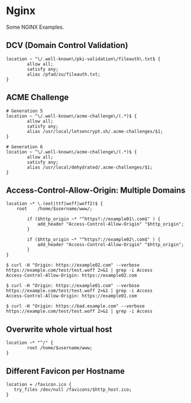 # Nginx

Some NGINX Examples.

## DCV (Domain Control Validation)

```nginx
location ~ ^\/.well-known\/pki-validation\/fileauth\.txt$ {
        allow all;
        satisfy any;
        alias /pfad/zu/fileauth.txt;
}
```

## ACME Challenge

```nginx
# Generation 5
location ~ ^\/.well-known\/acme-challenge\/(.*)$ {
        allow all;
        satisfy any;
        alias /usr/local/letsencrypt.sh/.acme-challenges/$1;
}

# Generation 6
location ~ ^\/.well-known\/acme-challenge\/(.*)$ {
        allow all;
        satisfy any;
        alias /usr/local/dehydrated/.acme-challenges/$1;
}
```

## Access-Control-Allow-Origin: Multiple Domains

```nginx
location ~* \.(eot|ttf|woff|woff2)$ {
    root    /home/$username/www/;

        if ($http_origin ~* "^https?://example01\.com$" ) {
            add_header "Access-Control-Allow-Origin" "$http_origin";
        }

        if ($http_origin ~* "^https?://example02\.com$" ) {
            add_header "Access-Control-Allow-Origin" "$http_origin";
        }
}
```

```shell
$ curl -H "Origin: https://example02.com" --verbose https://example.com/test/test.woff 2>&1 | grep -i Access
Access-Control-Allow-Origin: https://example02.com

$ curl -H "Origin: https://example01.com" --verbose https://example.com/test/test.woff 2>&1 | grep -i Access
Access-Control-Allow-Origin: https://example01.com

$ curl -H "Origin: https://bad.example.com" --verbose https://example.com/test/test.woff 2>&1 | grep -i Access
```

## Overwrite whole virtual host

```nginx
location ~* "^/" {
        root /home/$username/www;
}
```

## Different Favicon per Hostname

```nginx
location = /favicon.ico {
   try_files /dev/null /favicons/$http_host.ico;
}
```
